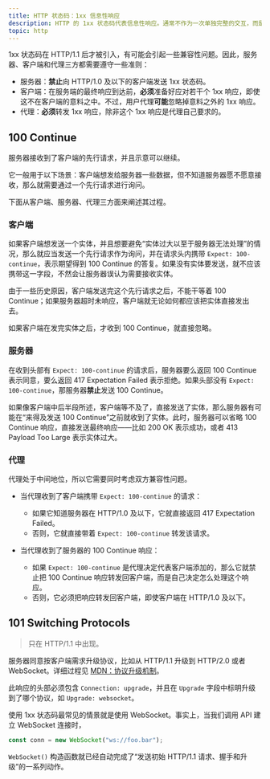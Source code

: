 ```yaml
---
title: HTTP 状态码：1xx 信息性响应
description: HTTP 的 1xx 状态码代表信息性响应。通常不作为一次单独完整的交互，而是作为其它主要请求的辅助。
topic: http
---
```


1xx 状态码在 HTTP/1.1 后才被引入，有可能会引起一些兼容性问题。因此，服务器、客户端和代理三方都需要遵守一些准则：

- 服务器：**禁止**向 HTTP/1.0 及以下的客户端发送 1xx 状态码。
- 客户端：在服务端的最终响应到达前，**必须**准备好应对若干个 1xx 响应，即使这不在客户端的意料之中。不过，用户代理**可能**忽略掉意料之外的 1xx 响应。
- 代理：**必须**转发 1xx 响应，除非这个 1xx 响应是代理自己要求的。

## 100 Continue

服务器接收到了客户端的先行请求，并且示意可以继续。

它一般用于以下场景：客户端想发给服务器一些数据，但不知道服务器愿不愿意接收，那么就需要通过一个先行请求进行询问。

下面从客户端、服务器、代理三方面来阐述其过程。

### 客户端

如果客户端想发送一个实体，并且想要避免“实体过大以至于服务器无法处理”的情况，那么就应当发送一个先行请求作为询问，并在请求头内携带 `Expect: 100-continue`，表示期望得到 100 Continue 的答复。如果没有实体要发送，就不应该携带这一字段，不然会让服务器误认为需要接收实体。

由于一些历史原因，客户端发送完这个先行请求之后，不能干等着 100 Continue；如果服务器超时未响应，客户端就无论如何都应该把实体直接发出去。

如果客户端在发完实体之后，才收到 100 Continue，就直接忽略。

### 服务器

在收到头部有 `Expect: 100-continue` 的请求后，服务器要么返回 100 Continue 表示同意，要么返回 417 Expectation Failed 表示拒绝。如果头部没有 `Expect: 100-continue`，那服务器**禁止**发送 100 Continue。

如果像客户端中后半段所述，客户端等不及了，直接发送了实体，那么服务器有可能在“来得及发送 100 Continue”之前就收到了实体。此时，服务器可以省略 100 Continue 响应，直接发送最终响应——比如 200 OK 表示成功，或者 413 Payload Too Large 表示实体过大。

### 代理

代理处于中间地位，所以它需要同时考虑双方兼容性问题。

- 当代理收到了客户端携带 `Expect: 100-continue` 的请求：

  - 如果它知道服务器在 HTTP/1.0 及以下，它就直接返回 417 Expectation Failed。
  - 否则，它就直接带着 `Expect: 100-continue` 转发该请求。

- 当代理收到了服务器的 100 Continue 响应：

  - 如果 `Expect: 100-continue` 是代理决定代表客户端添加的，那么它就禁止把 100 Continue 响应转发回客户端，而是自己决定怎么处理这个响应。
  - 否则，它必须把响应转发回客户端，即使客户端在 HTTP/1.0 及以下。

## 101 Switching Protocols

> 只在 HTTP/1.1 中出现。

服务器同意按客户端需求升级协议，比如从 HTTP/1.1 升级到 HTTP/2.0 或者 WebSocket。详细过程见 [MDN：协议升级机制](https://developer.mozilla.org/zh-CN/docs/Web/HTTP/Protocol_upgrade_mechanism)。

此响应的头部必须包含 `Connection: upgrade`，并且在 `Upgrade` 字段中标明升级到了哪个协议，如 `Upgrade: websocket`。

使用 1xx 状态码最常见的情景就是使用 WebSocket。事实上，当我们调用 API 建立 WebSocket 连接时，

```js
const conn = new WebSocket("ws://foo.bar");
```

`WebSocket()` 构造函数就已经自动完成了“发送初始 HTTP/1.1 请求、握手和升级”的一系列动作。
